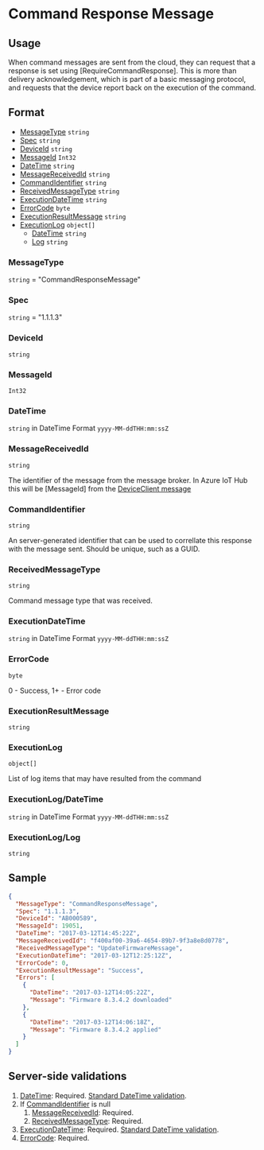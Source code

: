 # Command Response Message
## Usage
When command messages are sent from the cloud, they can request that a response is set using [RequireCommandResponse]. This is more than delivery acknowledgement, which is part of a basic messaging protocol, and requests that the device report back on the execution of the command.

## Format
* [MessageType](#messagetype) ```string```
* [Spec](#spec) ```string```
* [DeviceId](#deviceid) ```string```
* [MessageId](#messageid) ```Int32```
* [DateTime](#datetime) ```string```
* [MessageReceivedId](#messagereceivedid) ```string```
* [CommandIdentifier](#commandidentifier) ```string```
* [ReceivedMessageType](#receivedmessagetype) ```string```
* [ExecutionDateTime](#executiondatetime) ```string```
* [ErrorCode](#errorcode) ```byte```
* [ExecutionResultMessage](#executionresultmessage) ```string```
* [ExecutionLog](#executionlog) ```object[]```
    * [DateTime](#executionlogdatetime) ```string```
    * [Log](#executionloglog) ```string``` 

### MessageType
```string``` = "CommandResponseMessage"
### Spec
```string``` = "1.1.1.3"
### DeviceId
```string``` 
### MessageId
```Int32```
### DateTime
```string``` in DateTime Format ```yyyy-MM-ddTHH:mm:ssZ```
### MessageReceivedId
```string```

The identifier of the message from the message broker. In Azure IoT Hub this will be [MessageId] from the [DeviceClient message](https://docs.microsoft.com/en-us/dotnet/api/microsoft.azure.devices.client.message.messageid)
### CommandIdentifier
```string```

An server-generated identifier that can be used to correllate this response with the message sent. Should be unique, such as a GUID.

### ReceivedMessageType
```string```

Command message type that was received.

### ExecutionDateTime
```string``` in DateTime Format ```yyyy-MM-ddTHH:mm:ssZ```

### ErrorCode
```byte```

0 - Success, 1+ - Error code

### ExecutionResultMessage
```string```

### ExecutionLog
```object[]```

List of log items that may have resulted from the command

### ExecutionLog/DateTime
```string``` in DateTime Format ```yyyy-MM-ddTHH:mm:ssZ```

### ExecutionLog/Log
```string```

## Sample
```JSON
{
  "MessageType": "CommandResponseMessage",
  "Spec": "1.1.1.3",
  "DeviceId": "AB000589",
  "MessageId": 19051,
  "DateTime": "2017-03-12T14:45:22Z",
  "MessageReceivedId": "f400af00-39a6-4654-89b7-9f3a8e8d0778",
  "ReceivedMessageType": "UpdateFirmwareMessage",
  "ExecutionDateTime": "2017-03-12T12:25:12Z",
  "ErrorCode": 0,
  "ExecutionResultMessage": "Success",
  "Errors": [
    {
      "DateTime": "2017-03-12T14:05:22Z",
      "Message": "Firmware 8.3.4.2 downloaded"
    },
    {
      "DateTime": "2017-03-12T14:06:18Z",
      "Message": "Firmware 8.3.4.2 applied"
    }
  ]  
}
```

## Server-side validations
1.	[DateTime](#datetime): Required. [Standard DateTime validation](../00-UsageNotes/DateTime-Formatting.md#standardddateTimevalidation).
2.	If [CommandIdentifier](#commandidentifier) is null 
    1. [MessageReceivedId](#messagereceivedid): Required.
    2. [ReceivedMessageType](#receivedmessagetype): Required.
4.	[ExecutionDateTime](#executiondatetime): Required. [Standard DateTime validation](../00-UsageNotes/DateTime-Formatting.md#standardddateTimevalidation).
5.	[ErrorCode](#errorcode): Required.
